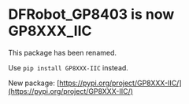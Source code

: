 # DFRobot_GP8403 is now GP8XXX_IIC
This package has been renamed.

Use `pip install GP8XXX-IIC` instead.

New package: [https://pypi.org/project/GP8XXX-IIC/](https://pypi.org/project/GP8XXX-IIC/)
